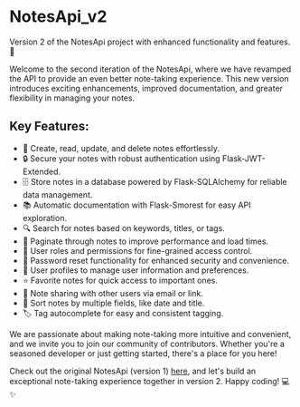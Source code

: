 # NotesApi_v2

Version 2 of the NotesApi project with enhanced functionality and features. 🚀

Welcome to the second iteration of the NotesApi, where we have revamped the API to provide an even better note-taking experience. This new version introduces exciting enhancements, improved documentation, and greater flexibility in managing your notes.

## Key Features:

- 📝 Create, read, update, and delete notes effortlessly.
- 🔒 Secure your notes with robust authentication using Flask-JWT-Extended.
- 🗄️ Store notes in a database powered by Flask-SQLAlchemy for reliable data management.
- 📚 Automatic documentation with Flask-Smorest for easy API exploration.
- 🔍 Search for notes based on keywords, titles, or tags.
- 📄 Paginate through notes to improve performance and load times.
- 🛂 User roles and permissions for fine-grained access control.
- 🔄 Password reset functionality for enhanced security and convenience.
- 👤 User profiles to manage user information and preferences.
- ⭐ Favorite notes for quick access to important ones.
- 📧 Note sharing with other users via email or link.
- 🔄 Sort notes by multiple fields, like date and title.
- 🏷️ Tag autocomplete for easy and consistent tagging.

We are passionate about making note-taking more intuitive and convenient, and we invite you to join our community of contributors. Whether you're a seasoned developer or just getting started, there's a place for you here!

Check out the original NotesApi (version 1) [here](https://github.com/Adebowale-Morakinyo/NotesAPI), and let's build an exceptional note-taking experience together in version 2. Happy coding! 💻✨
